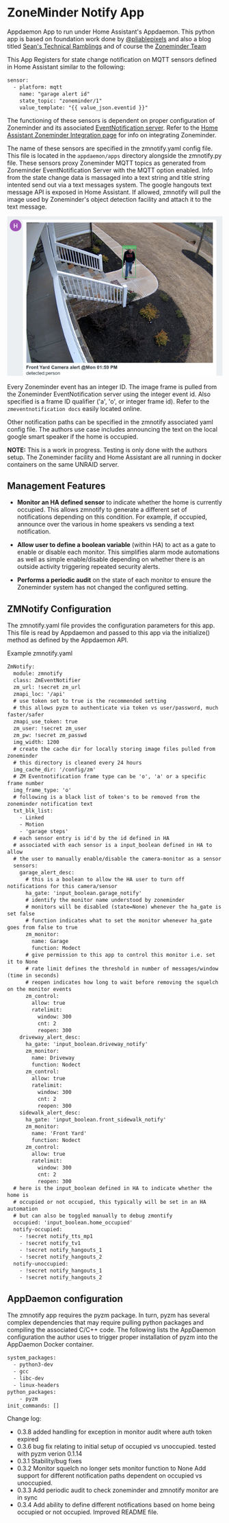 # ZoneMinder Notify App

Appdaemon App to run under Home Assistant's Appdaemon.
This python app is based on foundation work done by 
[@pliablepixels](https://medium.com/zmninja/diy-doorbell-face-recognition-with-zoneminder-and-dbell-e15d4cd261c4) and also a blog titled 
[Sean's Technical Ramblings](https://seanb.co.uk/2019/08/managing-zoneminder-notifications-with-home-assistant/)
 and of course the [Zoneminder Team](https://zoneminder.com/)

This App Registers for state change notification on MQTT sensors
defined in Home Assistant similar to the following:

    sensor:
      - platform: mqtt
        name: "garage alert id"
        state_topic: "zoneminder/1"
        value_template: "{{ value_json.eventid }}"
    
The functioning of these sensors is dependent on proper configuration of Zoneminder and its associated
[EventNotification server](https://zmeventnotification.readthedocs.io/en/latest/). Refer to the 
[Home Assistant Zoneminder Integration page](https://www.home-assistant.io/integrations/zoneminder/)
 for info on integrating Zoneminder.

The name of these sensors are specified in the zmnotify.yaml 
config file. This file is located in the `appdaemon/apps` directory alongside the zmnotify.py file.
These sensors proxy Zoneminder MQTT topics as generated from 
Zoneminder EventNotification Server with the MQTT option enabled. Info 
from the state change data is massaged into a text string and title string intented
send out via a text messages system. The google hangouts text message API is exposed in
Home Assistant. If allowed, zmnotify will pull the image used by Zoneminder's object detection
facility and attach it to the text message.

![](./images/zm_hangout_alert.png "Example alert in google hangouts")
 
Every Zoneminder event has an integer ID. The image frame is pulled from the Zoneminder 
EventNotification server using the integer event id. Also specified is a frame ID qualifier ('a', 'o',
or integer frame id). Refer to the `zmeventnotification docs` easily located online.

Other notification paths can be specified in the zmnotify associated yaml config file. The authors
use case includes announcing the text on the local google smart speaker if the home is occupied.

**NOTE:** This is a work in progress. Testing is only done with the authors setup. The Zoneminder facility and
Home Assistant are all running in docker containers on the same UNRAID server.

## Management Features

* **Monitor an HA defined sensor** to indicate whether the home is currently occupied. This
  allows zmnotify to generate a different set of notifications depending on this
  condition. For example, if occupied, announce over the various in home speakers vs
  sending a text notification.
  
* **Allow user to define a boolean variable** (within HA) to act as a gate to enable or disable 
  each monitor. This simplifies alarm mode automations as well as simple enable/disable 
  depending on whether there is an outside activity triggering repeated security alerts.
  
* **Performs a periodic audit** on the state of each monitor to ensure the Zoneminder system has not changed the 
  configured setting.

## ZMNotify Configuration
The zmnotify.yaml file provides the configuration parameters
for this app. This file is read by Appdaemon and passed to 
this app via the initialize() method as defined by the Appdaemon
API.

Example zmnotify.yaml

    ZmNotify:
      module: zmnotify
      class: ZmEventNotifier
      zm_url: !secret zm_url
      zmapi_loc: '/api'
      # use token set to true is the recommended setting
      # this allows pyzm to authenticate via token vs user/password, much faster/safer
      zmapi_use_token: true
      zm_user: !secret zm_user
      zm_pw: !secret zm_passwd
      img_width: 1200
      # create the cache dir for locally storing image files pulled from zoneminder
      # this directory is cleaned every 24 hours
      img_cache_dir: '/config/zm'
      # ZM Eventnotification frame type can be 'o', 'a' or a specific frame number
      img_frame_type: 'o'
      # following is a black list of token's to be removed from the zoneminder notification text
      txt_blk_list:
        - Linked
        - Motion
        - 'garage steps'
      # each sensor entry is id'd by the id defined in HA
      # associated with each sensor is a input_boolean defined in HA to allow
      # the user to manually enable/disable the camera-monitor as a sensor
      sensors:
        garage_alert_desc:
          # this is a boolean to allow the HA user to turn off notifications for this camera/sensor
          ha_gate: 'input_boolean.garage_notify'
          # identify the monitor name understood by zoneminder
          # monitors will be disabled (state=None) whenever the ha_gate is set false
          # function indicates what to set the monitor whenever ha_gate goes from false to true
          zm_monitor:
            name: Garage
            function: Modect
          # give permission to this app to control this monitor i.e. set it to None
          # rate limit defines the threshold in number of messages/window (time in seconds)
          # reopen indicates how long to wait before removing the squelch on the monitor events
          zm_control:
            allow: true
            ratelimit:
              window: 300
              cnt: 2
              reopen: 300
        driveway_alert_desc:
          ha_gate: 'input_boolean.driveway_notify'
          zm_monitor:
            name: Driveway
            function: Nodect
          zm_control:
            allow: true
            ratelimit:
              window: 300
              cnt: 2
              reopen: 300
        sidewalk_alert_desc:
          ha_gate: 'input_boolean.front_sidewalk_notify'
          zm_monitor:
            name: 'Front Yard'
            function: Nodect
          zm_control:
            allow: true
            ratelimit:
              window: 300
              cnt: 2
              reopen: 300
      # here is the input_boolean defined in HA to indicate whether the home is
      # occupied or not occupied, this typically will be set in an HA automation
      # but can also be toggled manually to debug zmontify
      occupied: 'input_boolean.home_occupied'
      notify-occupied:
        - !secret notify_tts_mp1
        - !secret notify_tv1
        - !secret notify_hangouts_1
        - !secret notify_hangouts_2
      notify-unoccupied:
        - !secret notify_hangouts_1
        - !secret notify_hangouts_2

## AppDaemon configuration
The zmnotify app requires the pyzm package. In turn, pyzm has several complex dependencies that may require 
pulling python packages and compiling the associated C/C++ code. The following lists the AppDaemon configuration
the author uses to trigger proper installation of pyzm into the AppDaemon Docker container.

	system_packages:
	  - python3-dev
	  - gcc
	  - libc-dev
	  - linux-headers
	python_packages:
		- pyzm
	init_commands: []



Change log:
  - 0.3.8  added handling for exception in monitor audit where auth token
           expired
  - 0.3.6  bug fix relating to initial setup of occupied vs unoccupied.
           tested with pyzm verion 0.1.14
  - 0.3.1  Stability/bug fixes
  - 0.3.2  Monitor squelch no longer sets monitor function to None
           Add support for different notification paths dependent
           on occupied vs unoccupied.
  - 0.3.3  Add periodic audit to check zoneminder and zmnotify monitor
           are in sync
  - 0.3.4  Add ability to define different notifications based on
           home being occupied or not occupied. Improved README file.
